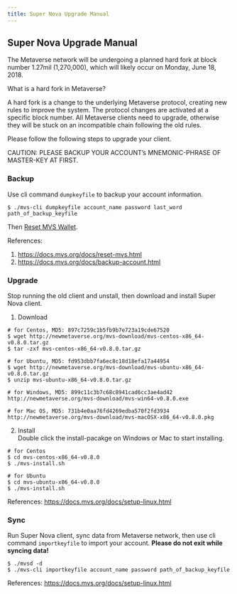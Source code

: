 ```yaml
---
title: Super Nova Upgrade Manual
---
```


## Super Nova Upgrade Manual

The Metaverse network will be undergoing a planned hard fork at block number 1.27mil (1,270,000), which will likely occur on Monday, June 18, 2018.

What is a hard fork in Metaverse?

A hard fork is a change to the underlying Metaverse protocol, creating new rules to improve the system. The protocol changes are activated at a specific block number. All Metaverse clients need to upgrade, otherwise they will be stuck on an incompatible chain following the old rules.

Please follow the following steps to upgrade your client.

CAUTION: PLEASE BACKUP YOUR ACCOUNT’s MNEMONIC-PHRASE OF MASTER-KEY AT FIRST.

### Backup
Use cli command `dumpkeyfile` to backup your account information.
```
$ ./mvs-cli dumpkeyfile account_name password last_word path_of_backup_keyfile
```

Then [Reset MVS Wallet](https://docs.mvs.org/docs/reset-mvs.html).

References:  
1. https://docs.mvs.org/docs/reset-mvs.html  
2. https://docs.mvs.org/docs/backup-account.html

### Upgrade
Stop running the old client and unstall, then download and install Super Nova client.

1. Download
```
# for Centos, MD5: 897c7259c1b5fb9b7e723a19cde67520
$ wget http://newmetaverse.org/mvs-download/mvs-centos-x86_64-v0.8.0.tar.gz
$ tar -zxf mvs-centos-x86_64-v0.8.0.tar.gz

# for Ubuntu, MD5: fd953dbb7fa6ec8c18d18efa17a44954
$ wget http://newmetaverse.org/mvs-download/mvs-ubuntu-x86_64-v0.8.0.tar.gz
$ unzip mvs-ubuntu-x86_64-v0.8.0.tar.gz

# for Windows, MD5: 899c11c3b7c68c8941cad6cc3ae4ad42
http://newmetaverse.org/mvs-download/mvs-win64-v0.8.0.exe

# for Mac OS, MD5: 731b4e0aa76fd4269edba570f2fd3934
http://newmetaverse.org/mvs-download/mvs-macOSX-x86_64-v0.8.0.pkg
```
2. Install  
Double click the install-pacakge on Windows or Mac to start installing.
```
# for Centos
$ cd mvs-centos-x86_64-v0.8.0
$ ./mvs-install.sh

# for Ubuntu
$ cd mvs-ubuntu-x86_64-v0.8.0
$ ./mvs-install.sh
```

References: 
https://docs.mvs.org/docs/setup-linux.html

### Sync
Run Super Nova client, sync data from Metaverse network, then use cli command `importkeyfile` to import your account. **Please do not exit while syncing data!**
```
$ ./mvsd -d
$ ./mvs-cli importkeyfile account_name password path_of_backup_keyfile
```

References: 
https://docs.mvs.org/docs/setup-linux.html
